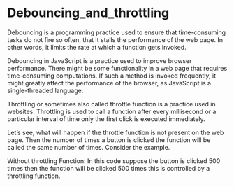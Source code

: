 # Debouncing_and_throttling

Debouncing is a programming practice used to ensure that time-consuming tasks do not fire so often, that it stalls the performance of the web page. In other words, it limits the rate at which a function gets invoked.

Debouncing in JavaScript is a practice used to improve browser performance. There might be some functionality in a web page that requires time-consuming computations. If such a method is invoked frequently, it might greatly affect the performance of the browser, as JavaScript is a single-threaded language. 


Throttling or sometimes also called throttle function is a practice used in websites. Throttling is used to call a function after every millisecond or a particular interval of time only the first click is executed immediately.

Let’s see, what will happen if the throttle function is not present on the web page. Then the number of times a button is clicked the function will be called the same number of times. Consider the example.

Without throttling Function: In this code suppose the button is clicked 500 times then the function will be clicked 500 times this is controlled by a throttling function.

